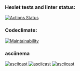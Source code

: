 ### Hexlet tests and linter status:
[![Actions Status](https://github.com/matveev96/python-project-lvl1/workflows/hexlet-check/badge.svg)](https://github.com/matveev96/python-project-lvl1/actions)

### Codeclimate:
[![Maintainability](https://api.codeclimate.com/v1/badges/a99a88d28ad37a79dbf6/maintainability)](https://codeclimate.com/github/codeclimate/codeclimate/maintainability)

### asciinema
[![asciicast](https://asciinema.org/a/4nFTB2mEVIFfEwMRIJARK3gDl.svg)](https://asciinema.org/a/4nFTB2mEVIFfEwMRIJARK3gDl)
[![asciicast](https://asciinema.org/a/R5BuBKv21PbzadgQGqCMjE0x2.svg)](https://asciinema.org/a/R5BuBKv21PbzadgQGqCMjE0x2)
[![asciicast](https://asciinema.org/a/W11ulrlMOdTUWbNXpC7sveCpw.svg)](https://asciinema.org/a/W11ulrlMOdTUWbNXpC7sveCpw)